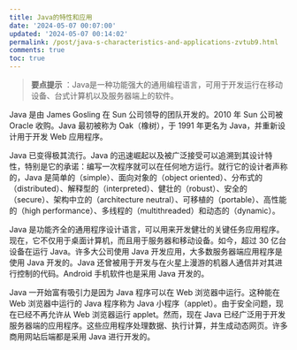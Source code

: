 ```yaml
---
title: Java的特性和应用
date: '2024-05-07 00:07:00'
updated: '2024-05-07 00:14:02'
permalink: /post/java-s-characteristics-and-applications-zvtub9.html
comments: true
toc: true
---
```


>  **要点提示** ：Java是一种功能强大的通用编程语言，可用于开发运行在移动设备、台式计算机以及服务器端上的软件。

Java 是由 James Gosling 在 Sun 公司领导的团队开发的。2010 年 Sun 公司被 Oracle 收购。Java 最初被称为 Oak（橡树），于 1991 年更名为 Java，并重新设计用于开发 Web 应用程序。

Java 已变得极其流行。Java 的迅速崛起以及被广泛接受可以追溯到其设计特性，特别是它的承诺：编写一次程序就可以在任何地方运行。就行它的设计者声称的，Java 是简单的（simple）、面向对象的（object oriented）、分布式的（distributed）、解释型的（interpreted）、健壮的（robust）、安全的（secure）、架构中立的（architecture neutral）、可移植的（portable）、高性能的（high performance）、多线程的（multithreaded）和动态的（dynamic）。

Java 是功能齐全的通用程序设计语言，可以用来开发健壮的关键任务应用程序。现在，它不仅用于桌面计算机，而且用于服务器和移动设备。如今，超过 30 亿台设备在运行 Java。许多大公司使用 Java 开发应用，大多数服务器端应用程序是使用 Java 开发的。Java 还曾被用于开发与在火星上漫游的机器人通信并对其进行控制的代码。Android 手机软件也是采用 Java 开发的。

Java 一开始富有吸引力是因为 Java 程序可以在 Web 浏览器中运行。这种能在 Web 浏览器中运行的 Java 程序称为 Java 小程序（applet）。由于安全问题，现在已经不再允许从 Web 浏览器运行 applet。然而，现在 Java 已经广泛用于开发服务器端的应用程序。这些应用程序处理数据、执行计算，并生成动态网页。许多商用网站后端都是采用 Java 进行开发的。
